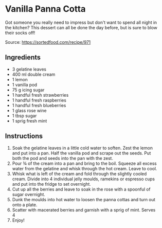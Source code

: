 # Vanilla Panna Cotta

Got someone you really need to impress but don't want to spend all night in the kitchen? This dessert can all be done the day before, but is sure to blow their socks off!

Source: https://sortedfood.com/recipe/971

## Ingredients

- 3 gelatine leaves
- 400 ml double cream
- 1 lemon
- 1 vanilla pod
- 75 g icing sugar
- 1 handful fresh strawberries
- 1 handful fresh raspberries
- 1 handful fresh blueberries
- 1 glass rose wine
- 1 tbsp sugar
- 1 sprig fresh mint

## Instructions

1. Soak the gelatine leaves in a little cold water to soften. Zest the lemon and put into a pan. Half the vanilla pod and scrape out the seeds. Put both the pod and seeds into the pan with the zest.
2. Pour ¾ of the cream into a pan and bring to the boil. Squeeze all excess water from the gelatine and whisk through the hot cream. Leave to cool.
3. Whisk what is left of the cream and fold through the slightly cooled cream. Divide into 4 individual jelly moulds, ramekins or espresso cups and put into the fridge to set overnight.
4. Cut up all the berries and leave to soak in the rose with a spoonful of sugar overnight.
5. Dunk the moulds into hot water to loosen the panna cottas and turn out onto a plate.
6. Scatter with macerated berries and garnish with a sprig of mint. Serves 4
7. Enjoy!